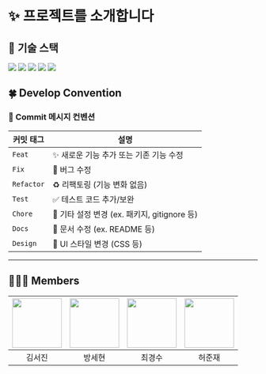 # ✨ 프로젝트를 소개합니다

## 🚀 기술 스택

<img src="https://img.shields.io/badge/react-61DAFB?style=for-the-badge&logo=react&logoColor=black"> <img src="https://img.shields.io/badge/javascript-F7DF1E?style=for-the-badge&logo=javascript&logoColor=black"> <img src="https://img.shields.io/badge/zustand-000000?style=for-the-badge&logo=zustand&logoColor=white"> <img src="https://img.shields.io/badge/tailwindcss-06B6D4?style=for-the-badge&logo=tailwindcss&logoColor=white"> <img src="https://img.shields.io/badge/tanstack_query-FF4154?style=for-the-badge&logo=react-query&logoColor=white">


## 🍀 Develop Convention

### 📌 Commit 메시지 컨벤션

| 커밋 태그  | 설명                                         |
| ---------- | -------------------------------------------- |
| `Feat`     | ✨ 새로운 기능 추가 또는 기존 기능 수정      |
| `Fix`      | 🐛 버그 수정                                 |
| `Refactor` | ♻️ 리팩토링 (기능 변화 없음)                 |
| `Test`     | ✅ 테스트 코드 추가/보완                     |
| `Chore`    | 🔧 기타 설정 변경 (ex. 패키지, gitignore 등) |
| `Docs`     | 📝 문서 수정 (ex. README 등)                 |
| `Design`   | 🎨 UI 스타일 변경 (CSS 등)                   |

---

## 🧑‍🤝‍🧑 Members

| [<img src="https://avatars.githubusercontent.com/u/174393368?v=4" width="100px">](https://github.com/3tjwls7) | [<img src="https://avatars.githubusercontent.com/u/155813689?v=4" width="100px">](https://github.com/BbangSe01) | [<img src="https://avatars.githubusercontent.com/u/81173010?s=400&v=4" width="100px">](https://github.com/choikyungsoo) | [<img src="https://avatars.githubusercontent.com/u/163626142?v=4" width="100px">](https://github.com/wnswo23) |
| :-----------------------------------------------------------------------------------------------------------: | :-------------------------------------------------------------------------------------------------------------: | :---------------------------------------------------------------------------------------------------------------------: | :-----------------------------------------------------------------------------------------------------------: |
|                                                    김서진                                                     |                                                     방세현                                                      |                                                         최경수                                                          |                                                    허준재                                                     |
